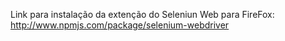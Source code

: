 Link para instalação da extenção do Seleniun Web para FireFox:
http://www.npmjs.com/package/selenium-webdriver
